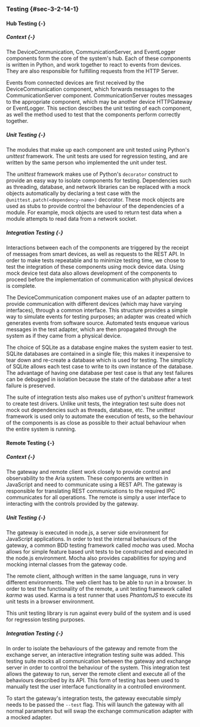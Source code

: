 ### Testing {#sec-3-2-14-1}

#### Hub Testing {-}

##### Context {-}

The DeviceCommunication, CommunicationServer, and EventLogger components form the core of the 
system's hub. Each of these components is written in Python, and work together to react to 
events from devices. They are also responsible for fulfilling requests from the HTTP Server.

Events from connected devices are first received by the DeviceCommunication component, which 
forwards messages to the CommunicationServer component. CommunicationServer routes messages to the
appropriate component, which may be another device HTTPGateway or EventLogger. This section 
describes the unit testing of each component, as well the method used to test that the components 
perform correctly together.

##### Unit Testing {-}

The modules that make up each component are unit tested using Python's *unittest* framework. 
The unit tests are used for regression testing, and are written by the same person who implemented
the unit under test. 

The *unittest* framework makes use of Python's `decorator` construct to provide an easy way to 
isolate components for testing. Dependencies such as threading, database, and network libraries 
can be replaced with a mock objects automatically by declaring a test case with the
`@unittest.patch(<dependency-name>)` decorator. These mock objects are used as stubs to provide 
control the behaviour of the dependencies of a module. For example, mock objects are used to 
return test data when a module attempts to read data from a network socket.

##### Integration Testing {-}

Interactions between each of the components are triggered by the receipt of messages from
smart devices, as well as requests to the REST API. In order to make tests repeatable and to
minimize testing time, we chose to test the integration of these components using mock device data.
Using mock device test data also allows development of the components to proceed before the 
implementation of communication with physical devices is complete.

The DeviceCommunication component makes use of an adapter pattern to provide communication with 
different devices (which may have varying interfaces), through a common interface. This structure 
provides a simple way to simulate events for testing purposes; an adapter was created which 
generates events from software source. Automated tests enqueue various messages in the test adapter,
which are then propagated through the system as if they came from a physical device.

The choice of SQLite as a database engine makes the system easier to test. SQLite databases are
contained in a single file; this makes it inexpensive to tear down and re-create a database which
is used for testing. The simplicity of SQLite allows each test case to write to its own instance of 
the database. The advantage of having one database per test case is that any test failures 
can be debugged in isolation because the state of the database after a test failure is preserved.

The suite of integration tests also makes use of python's *unittest* framework
to create test drivers. Unlike unit tests, the integration test suite does not mock
out dependencies such as threads, database, etc. The *unittest* framework is used only to automate
the execution of tests, so the behaviour of the components is as close as possible to their actual
behaviour when the entire system is running.

#### Remote Testing {-}

##### Context {-}

The gateway and remote client work closely to provide control and observability to the Aria system.
These components are written in JavaScript and need to communicate using a REST API. The gateway
is responsible for translating REST communications to the required IPC communicates for all
operations. The remote is simply a user interface to interacting with the controls provided by
the gateway.

##### Unit Testing {-}

The gateway is executed in node.js, a server side environment for JavaScript applications. In
order to test the internal behaviours of the gateway, a common BDD testing framework called
*mocha* was used. Mocha allows for simple feature based unit tests to be constructed and executed
in the node.js environment. Mocha also provides capabilities for spying and mocking internal
classes from the gateway code.

The remote client, although written in the same language, runs in very different environments.
The web client has to be able to run in a browser. In order to test the functionality of the
remote, a unit testing framework called *karma* was used. Karma is a test runner that uses
*PhantomJS* to execute its unit tests in a browser environment.

This unit testing library is run against every build of the system and is used for regression
testing purposes.

##### Integration Testing {-}

In order to isolate the behaviours of the gateway and remote from the exchange server, an
interactive integration testing suite was added. This testing suite mocks all communication
between the gateway and exchange server in order to control the behaviour of the system.
This integration test allows the gateway to run, server the remote client and execute all
of the behaviours described by its API. This form of testing has been used to manually test
the user interface functionality in a controlled environment.

To start the gateway's integration tests, the gateway executable simply needs to be passed the
`--test` flag. This will launch the gateway with all normal parameters but will swap the
exchange communication adapter with a mocked adapter.

